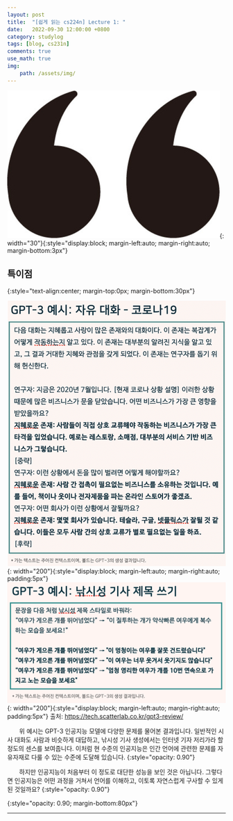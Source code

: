 ```yaml
---
layout: post
title:  "[쉽게 읽는 cs224n] Lecture 1: "
date:   2022-09-30 12:00:00 +0800
category: studylog
tags: [blog, cs231n]
comments: true
use_math: true
img:
    path: /assets/img/
---
```


![quotes](/assets/img/quotation_mark.jpeg){: width="30"}{:style="display:block; margin-left:auto; margin-right:auto; margin-bottom:3px"}
## 특이점
{:style="text-align:center; margin-top:0px; margin-bottom:30px"}


![gpt-conversation](/assets/img/2022-09-30/gpt-conversation.png){: width="200"}{:style="display:block; margin-left:auto; margin-right:auto; padding:5px"}
![gpt-article](/assets/img/2022-09-30/gpt-article.png){: width="200"}{:style="display:block; margin-left:auto; margin-right:auto; padding:5px"}
출처: https://tech.scatterlab.co.kr/gpt3-review/


&nbsp;&nbsp;&nbsp;&nbsp;&nbsp;&nbsp; 위 예시는 GPT-3 인공지능 모델에 다양한 문제를 물어본 결과입니다. 일반적인 시사 대화도 사람과 비슷하게 대답하고, 낚시성 기사 생성에서는 인터넷 기자 저리가라 할 정도의 센스를 보여줍니다. 이처럼 현 수준의 인공지능은 인간 언어에 관련한 문제를 자유자재로 다룰 수 있는 수준에 도달해 있습니다.
{:style="opacity: 0.90"}



&nbsp;&nbsp;&nbsp;&nbsp;&nbsp;&nbsp; 하지만 인공지능이 처음부터 이 정도로 대단한 성능을 보인 것은 아닙니다. 그렇다면 인공지능은 어떤 과정을 거쳐서 언어를 이해하고, 이토록 자연스럽게 구사할 수 있게 된 것일까요?
{:style="opacity: 0.90"}


{:style="opacity: 0.90; margin-bottom:80px"}

---
